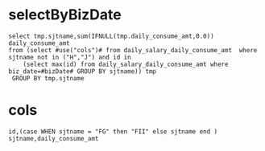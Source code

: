 selectByBizDate
===
    select tmp.sjtname,sum(IFNULL(tmp.daily_consume_amt,0.0)) daily_consume_amt
	from (select #use("cols")# from daily_salary_daily_consume_amt  where sjtname not in ("H","J") and id in
     	(select max(id) from daily_salary_daily_consume_amt where biz_date=#bizDate# GROUP BY sjtname)) tmp
     GROUP BY tmp.sjtname

cols
===
	id,(case WHEN sjtname = "FG" then "FII" else sjtname end ) sjtname,daily_consume_amt


	
	